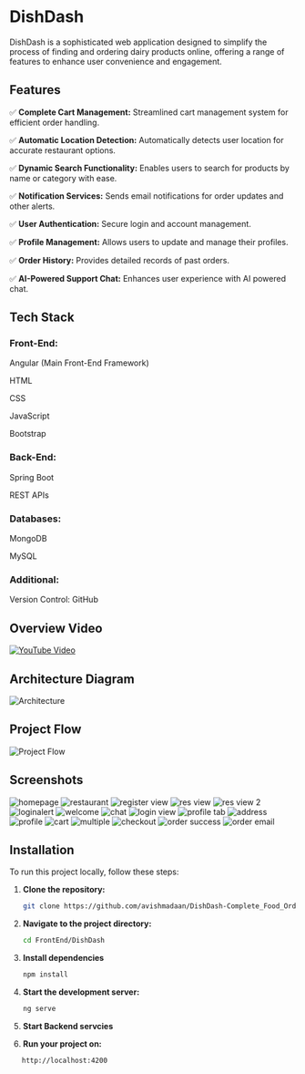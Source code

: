 # DishDash

DishDash is a sophisticated web application designed to simplify the process of finding and ordering dairy products online, offering a range of features to enhance user convenience and engagement.

## Features

✅ **Complete Cart Management:** Streamlined cart management system for efficient order handling.

✅ **Automatic Location Detection:** Automatically detects user location for accurate restaurant options.

✅ **Dynamic Search Functionality:** Enables users to search for products by name or category with ease.

✅ **Notification Services:** Sends email notifications for order updates and other alerts.

✅ **User Authentication:** Secure login and account management.

✅ **Profile Management:** Allows users to update and manage their profiles.

✅ **Order History:** Provides detailed records of past orders.

✅ **AI-Powered Support Chat:** Enhances user experience with AI powered chat.

## Tech Stack

### Front-End:
Angular (Main Front-End Framework)

HTML

CSS

JavaScript

Bootstrap

### Back-End:
Spring Boot

REST APIs

### Databases:
MongoDB

MySQL

### Additional:
Version Control: GitHub

## Overview Video
[![YouTube Video](https://img.youtube.com/vi/8FZFjvkYMn8/0.jpg)](https://www.youtube.com/watch?v=8FZFjvkYMn8&t=3s)

## Architecture Diagram

![Architecture](ArchitectureDiagram.png)

## Project Flow
![Project Flow](FlowDiagram.png)

## Screenshots
![homepage](Screenshots/HomePage.png)
![restaurant](Screenshots/Restaurants.png)
![register view](Screenshots/RegisterView.png)
![res view](Screenshots/Restaurant_view_1.png)
![res view 2](Screenshots/Restaurant_view_2.png)
![loginalert](Screenshots/LoginAlert.png)
![welcome](Screenshots/Welcome_Email.png)
![chat](Screenshots/Chatbot.png)
![login view](Screenshots/LoginView.png)
![profile tab](Screenshots/ProfileTab.png)
![address](Screenshots/Address_Tab.png)
![profile](Screenshots/Edit_Profile_Tab.png)
![cart](Screenshots/Cart_Section.png)
![multiple](Screenshots/Multiple_Res_Alert.png)
![checkout](Screenshots/Checkout.png)
![order success](Screenshots/Order_Success.png)
![order email](Screenshots/Order_Success_Email.png)


## Installation
To run this project locally, follow these steps:

1. **Clone the repository:**
   ```sh
   git clone https://github.com/avishmadaan/DishDash-Complete_Food_Ordering_Web_App
   
2. **Navigate to the project directory:**
    ```sh
   cd FrontEnd/DishDash

3. **Install dependencies**
    ```sh
    npm install

4. **Start the development server:**
    ```sh
   ng serve

5. **Start Backend servcies**

6. **Run your project on:**
```sh
   http://localhost:4200
